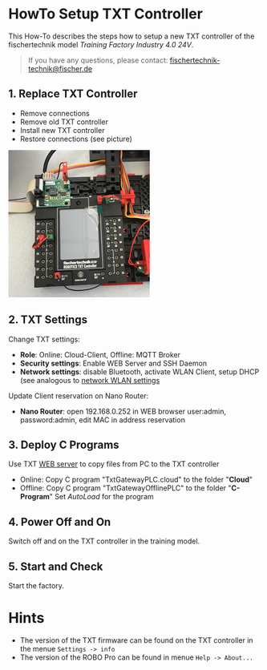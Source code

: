 # HowTo Setup TXT Controller
This How-To describes the steps how to setup a new TXT controller of the fischertechnik model *Training Factory Industry 4.0 24V*.

> If you have any questions, please contact: fischertechnik-technik@fischer.de

## 1. Replace TXT Controller
  - Remove connections
  - Remove old TXT controller
  - Install new TXT controller
  - Restore connections (see picture)
  
![txt_new](doc/TXT_new.png "TXT new")

## 2. TXT Settings
Change TXT settings:
  - **Role**: Online: Cloud-Client, Offline: MQTT Broker
  - **Security settings**: Enable WEB Server and SSH Daemon
  - **Network settings**: disable Bluetooth, activate WLAN Client, setup DHCP (see analogous to [network WLAN settings](https://github.com/fischertechnik/txt_training_factory/blob/master/doc/Network_Config.md)
  
Update Client reservation on Nano Router:
  - **Nano Router**: open 192.168.0.252 in WEB browser user:admin, password:admin, edit MAC in address reservation

## 3. Deploy C Programs
Use TXT [WEB server](https://github.com/fischertechnik/txt_training_factory/blob/master/doc/WEBServer.md) to copy files from PC to the TXT controller
  - Online: Copy C program "TxtGatewayPLC.cloud" to the folder "**Cloud**"
  - Offline: Copy C program "TxtGatewayOfflinePLC" to the folder "**C-Program**"
Set *AutoLoad* for the program

## 4. Power Off and On
Switch off and on the TXT controller in the training model.

## 5. Start and Check
Start the factory.

# Hints
- The version of the TXT firmware can be found on the TXT controller in the menue `Settings -> info`
- The version of the ROBO Pro can be found in menue `Help -> About...`
